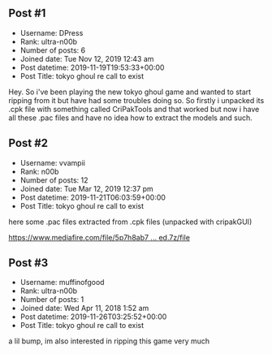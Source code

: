 ## Post #1
- Username: DPress
- Rank: ultra-n00b
- Number of posts: 6
- Joined date: Tue Nov 12, 2019 12:43 am
- Post datetime: 2019-11-19T19:53:33+00:00
- Post Title: tokyo ghoul re call to exist

Hey. So i've been playing the new tokyo ghoul game and wanted to start ripping from it but have had some troubles doing so. So firstly i unpacked its .cpk file with something called CriPakTools and that worked but now i have all these .pac files and have no idea how to extract the models and such.
## Post #2
- Username: vvampii
- Rank: n00b
- Number of posts: 12
- Joined date: Tue Mar 12, 2019 12:37 pm
- Post datetime: 2019-11-21T06:03:59+00:00
- Post Title: tokyo ghoul re call to exist

here some .pac files extracted from .cpk files (unpacked with cripakGUI)

[https://www.mediafire.com/file/5p7h8ab7 ... ed.7z/file](https://www.mediafire.com/file/5p7h8ab73xsv3b1/mkd_a.cpk_unpacked.7z/file)
## Post #3
- Username: muffinofgood
- Rank: ultra-n00b
- Number of posts: 1
- Joined date: Wed Apr 11, 2018 1:52 am
- Post datetime: 2019-11-26T03:25:52+00:00
- Post Title: tokyo ghoul re call to exist

a lil bump, im also interested in ripping this game very much
